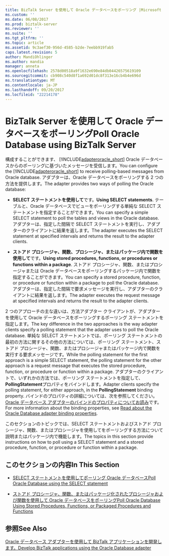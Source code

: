 ```yaml
---
title: BizTalk Server を使用して Oracle データベースをポーリング |Microsoft ドキュメント
ms.custom: ''
ms.date: 06/08/2017
ms.prod: biztalk-server
ms.reviewer: ''
ms.suite: ''
ms.tgt_pltfrm: ''
ms.topic: article
ms.assetid: 9c3aef30-956d-4585-b2de-7eebb919fab5
caps.latest.revision: 5
author: MandiOhlinger
ms.author: mandia
manager: anneta
ms.openlocfilehash: 2578d00518a9f1632e690e84db04426575619109
ms.sourcegitcommit: cb908c540d8f1a692d01dc8f313e16cb4b4e696d
ms.translationtype: MT
ms.contentlocale: ja-JP
ms.lasthandoff: 09/20/2017
ms.locfileid: "22214178"
---
```

# <a name="poll-oracle-database-using-biztalk-server"></a><span data-ttu-id="1623e-102">BizTalk Server を使用して Oracle データベースをポーリング</span><span class="sxs-lookup"><span data-stu-id="1623e-102">Poll Oracle Database using BizTalk Server</span></span>
<span data-ttu-id="1623e-103">構成することができます、 [!INCLUDE[adapteroracle_short](../../includes/adapteroracle-short-md.md)] Oracle データベースからのポーリングに基づいたメッセージを受信します。</span><span class="sxs-lookup"><span data-stu-id="1623e-103">You can configure the [!INCLUDE[adapteroracle_short](../../includes/adapteroracle-short-md.md)] to receive polling-based messages from Oracle database.</span></span> <span data-ttu-id="1623e-104">アダプターは、Oracle データベースをポーリングする 2 つの方法を提供します。</span><span class="sxs-lookup"><span data-stu-id="1623e-104">The adapter provides two ways of polling the Oracle database:</span></span>  
  
-   <span data-ttu-id="1623e-105">**SELECT ステートメントを使用して**です。</span><span class="sxs-lookup"><span data-stu-id="1623e-105">**Using SELECT statements**.</span></span> <span data-ttu-id="1623e-106">テーブルと、Oracle データベースでビューをポーリングする単純な SELECT ステートメントを指定することができます。</span><span class="sxs-lookup"><span data-stu-id="1623e-106">You can specify a simple SELECT statement to poll the tables and views in the Oracle database.</span></span> <span data-ttu-id="1623e-107">アダプターは、指定した間隔で SELECT ステートメントを実行し、アダプターのクライアントに結果を返します。</span><span class="sxs-lookup"><span data-stu-id="1623e-107">The adapter executes the SELECT statement at specified intervals and returns the result to the adapter clients.</span></span>  
  
-   <span data-ttu-id="1623e-108">**ストアド プロシージャ、関数、プロシージャ、またはパッケージ内で関数を使用して**です。</span><span class="sxs-lookup"><span data-stu-id="1623e-108">**Using stored procedures, functions, or procedures or functions within a package**.</span></span> <span data-ttu-id="1623e-109">ストアド プロシージャ、関数、またはプロシージャまたは Oracle データベースをポーリングするパッケージ内で関数を指定することができます。</span><span class="sxs-lookup"><span data-stu-id="1623e-109">You can specify a stored procedure, function, or procedure or function within a package to poll the Oracle database.</span></span> <span data-ttu-id="1623e-110">アダプターは、指定した間隔で要求メッセージを実行し、アダプターのクライアントに結果を返します。</span><span class="sxs-lookup"><span data-stu-id="1623e-110">The adapter executes the request message at specified intervals and returns the result to the adapter clients.</span></span>  
  
 <span data-ttu-id="1623e-111">2 つのアプローチの主な違いは、方法アダプター クライアントが、アダプターを使用して Oracle データベースをポーリングするポーリング ステートメントを指定します。</span><span class="sxs-lookup"><span data-stu-id="1623e-111">The key difference in the two approaches is the way adapter clients specify a polling statement that the adapter uses to poll the Oracle database.</span></span> <span data-ttu-id="1623e-112">単純な SELECT ステートメントでは、ポーリング ステートメントの最初の方法に関するその他の方法については、ポーリング ステートメント、ストアド プロシージャ、関数、またはプロシージャまたはパッケージ内で関数を実行する要求メッセージです。</span><span class="sxs-lookup"><span data-stu-id="1623e-112">While the polling statement for the first approach is a simple SELECT statement, the polling statement for the other approach is a request message that executes the stored procedure, function, or procedure or function within a package.</span></span> <span data-ttu-id="1623e-113">アダプターのクライアントで、いずれかの方法では、ポーリング ステートメントを指定して、 **PollingStatement**プロパティをバインドします。</span><span class="sxs-lookup"><span data-stu-id="1623e-113">Adapter clients specify the polling statement, for either approach, in the **PollingStatement** binding property.</span></span> <span data-ttu-id="1623e-114">バインドのプロパティの詳細については、次を参照してください。 [Oracle データベース アダプターのバインドのプロパティについてお読み](../../adapters-and-accelerators/adapter-oracle-database/read-about-the-oracle-database-adapter-binding-properties.md)です。</span><span class="sxs-lookup"><span data-stu-id="1623e-114">For more information about the binding properties, see [Read about the Oracle Database adapter binding properties](../../adapters-and-accelerators/adapter-oracle-database/read-about-the-oracle-database-adapter-binding-properties.md).</span></span>  
  
 <span data-ttu-id="1623e-115">このセクションのトピックでは、SELECT ステートメントおよびストアド プロシージャ、関数、またはプロシージャを使用してをポーリングする方法について説明またはパッケージ内で機能します。</span><span class="sxs-lookup"><span data-stu-id="1623e-115">The topics in this section provide instructions on how to poll using a SELECT statement and a stored procedure, function, or procedure or function within a package.</span></span>  
  
## <a name="in-this-section"></a><span data-ttu-id="1623e-116">このセクションの内容</span><span class="sxs-lookup"><span data-stu-id="1623e-116">In This Section</span></span>  
  
-   [<span data-ttu-id="1623e-117">SELECT ステートメントを使用してポーリング Oracle データベース</span><span class="sxs-lookup"><span data-stu-id="1623e-117">Poll Oracle Database using the SELECT statement</span></span>](../../adapters-and-accelerators/adapter-oracle-database/poll-oracle-database-using-the-select-statement.md)  
  
-   [<span data-ttu-id="1623e-118">ストアド プロシージャ、関数、またはパッケージ化されたプロシージャおよび関数を使用して Oracle データベースをポーリング</span><span class="sxs-lookup"><span data-stu-id="1623e-118">Poll Oracle Database Using Stored Procedures, Functions, or Packaged Procedures and Functions</span></span>](../../adapters-and-accelerators/adapter-oracle-database/poll-oracle-db-using-stored-procedures-functions-or-packaged-procedures.md)  
  
## <a name="see-also"></a><span data-ttu-id="1623e-119">参照</span><span class="sxs-lookup"><span data-stu-id="1623e-119">See Also</span></span>  
[<span data-ttu-id="1623e-120">Oracle データベース アダプターを使用して BizTalk アプリケーションを開発します。</span><span class="sxs-lookup"><span data-stu-id="1623e-120">Develop BizTalk applications using the Oracle Database adapter</span></span>](../../adapters-and-accelerators/adapter-oracle-database/develop-biztalk-applications-using-the-oracle-database-adapter.md)